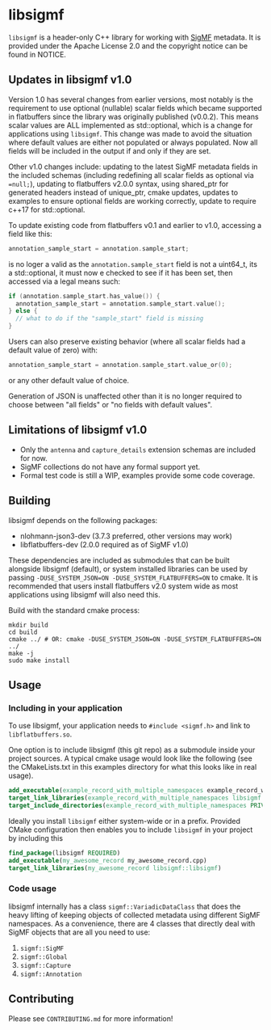 
# libsigmf

`libsigmf` is a header-only C++ library for working with [SigMF](https://github.com/gnuradio/sigmf) metadata. It is
provided under the Apache License 2.0 and the copyright notice can be found in NOTICE.

## Updates in libsigmf v1.0

Version 1.0 has several changes from earlier versions, most notably is the requirement to use optional (nullable)
scalar fields which became supported in flatbuffers since the library was originally published (v0.0.2). This means
scalar values are ALL implemented as std::optional, which is a change for applications using `libsigmf`. This
change was made to avoid the situation where default values are either not populated or always populated. Now all
fields will be included in the output if and only if they are set.

Other v1.0 changes include: updating to the latest SigMF metadata fields in the included schemas (including
redefining all scalar fields as optional via `=null;`), updating to flatbuffers v2.0.0 syntax, using shared_ptr
for generated headers instead of unique_ptr, cmake updates, updates to examples to ensure optional fields are
working correctly, update to require c++17 for std::optional.

To update existing code from flatbuffers v0.1 and earlier to v1.0, accessing a field like this:

```c++
annotation_sample_start = annotation.sample_start;
```

is no loger a valid as the `annotation.sample_start` field is not a uint64_t, its a std::optional, it must now 
e checked to see if it has been set, then accessed via a legal means such:

```c++
if (annotation.sample_start.has_value()) {
  annotation_sample_start = annotation.sample_start.value();
} else {
  // what to do if the "sample_start" field is missing
}
```

Users can also preserve existing behavior (where all scalar fields had a default value of zero) with:

```c++
annotation_sample_start = annotation.sample_start.value_or(0);
```

or any other default value of choice.

Generation of JSON is unaffected other than it is no longer required to choose between "all fields" or "no fields
with default values".

## Limitations of libsigmf v1.0

- Only the `antenna` and `capture_details` extension schemas are included for now.
- SigMF collections do not have any formal support yet.
- Formal test code is still a WIP, examples provide some code coverage.

## Building

libsigmf depends on the following packages:

- nlohmann-json3-dev (3.7.3 preferred, other versions may work)
- libflatbuffers-dev (2.0.0 required as of SigMF v1.0)

These dependencies are included as submodules that can be built alongside libsigmf (default), or system installed
libraries can be used by passing `-DUSE_SYSTEM_JSON=ON -DUSE_SYSTEM_FLATBUFFERS=ON` to cmake. It is recommended
that users install flatbuffers v2.0 system wide as most applications using libsigmf will also need this.

Build with the standard cmake process:

```
mkdir build
cd build
cmake ../ # OR: cmake -DUSE_SYSTEM_JSON=ON -DUSE_SYSTEM_FLATBUFFERS=ON ../
make -j
sudo make install
```

## Usage

### Including in your application

To use libsigmf, your application needs to `#include <sigmf.h>` and link to `libflatbuffers.so`.

One option is to include libsigmf (this git repo) as a submodule inside your project sources. A typical cmake
usage would look like the following (see the CMakeLists.txt in this examples directory for what this looks like
in real usage).

```cmake
add_executable(example_record_with_multiple_namespaces example_record_with_multiple_namespaces.cpp)
target_link_libraries(example_record_with_multiple_namespaces libsigmf::libsigmf)
target_include_directories(example_record_with_multiple_namespaces PRIVATE ${CMAKE_BINARY_DIR}/include)
```

Ideally you install `libsigmf` either system-wide or in a prefix. Provided CMake configuration
then enables you to include `libsigmf` in your project by including this

```cmake
find_package(libsigmf REQUIRED)
add_executable(my_awesome_record my_awesome_record.cpp)
target_link_libraries(my_awesome_record libsigmf::libsigmf)
```

### Code usage

libsigmf internally has a class `sigmf::VariadicDataClass` that does the heavy lifting of keeping objects of collected
metadata using different SigMF namespaces. As a convenience, there are 4 classes that directly deal with SigMF
objects that are all you need to use:

1) `sigmf::SigMF`
2) `sigmf::Global`
3) `sigmf::Capture`
4) `sigmf::Annotation`

## Contributing

Please see `CONTRIBUTING.md` for more information!
